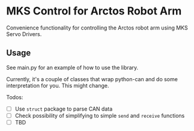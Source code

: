 # MKS Control for Arctos Robot Arm

Convenience functionality for controlling the Arctos robot arm using
MKS Servo Drivers.

## Usage

See main.py for an example of how to use the library.

Currently, it's a couple of classes that wrap python-can and do some
interpretation for you. This might change.

Todos:
- [ ] Use `struct` package to parse CAN data
- [ ] Check possibility of simplifying to simple `send` and `receive` functions
- [ ] TBD